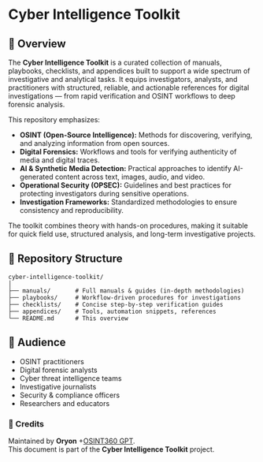 # Cyber Intelligence Toolkit

## 🎯 Overview

The **Cyber Intelligence Toolkit** is a curated collection of manuals, playbooks, checklists, and appendices built to support a wide spectrum of investigative and analytical tasks. It equips investigators, analysts, and practitioners with structured, reliable, and actionable references for digital investigations — from rapid verification and OSINT workflows to deep forensic analysis.

This repository emphasizes:

* **OSINT (Open-Source Intelligence):** Methods for discovering, verifying, and analyzing information from open sources.
* **Digital Forensics:** Workflows and tools for verifying authenticity of media and digital traces.
* **AI & Synthetic Media Detection:** Practical approaches to identify AI-generated content across text, images, audio, and video.
* **Operational Security (OPSEC):** Guidelines and best practices for protecting investigators during sensitive operations.
* **Investigation Frameworks:** Standardized methodologies to ensure consistency and reproducibility.

The toolkit combines theory with hands-on procedures, making it suitable for quick field use, structured analysis, and long-term investigative projects.

## 📂 Repository Structure

```
cyber-intelligence-toolkit/
│
├── manuals/       # Full manuals & guides (in-depth methodologies)
├── playbooks/     # Workflow-driven procedures for investigations
├── checklists/    # Concise step-by-step verification guides
├── appendices/    # Tools, automation snippets, references
└── README.md      # This overview
```

## 📌 Audience

* OSINT practitioners
* Digital forensic analysts
* Cyber threat intelligence teams
* Investigative journalists
* Security & compliance officers
* Researchers and educators

### 🔖 Credits

Maintained by **Oryon** +[OSINT360 GPT](https://tntpp9.short.gy/osint360-gpt).  
This document is part of the **Cyber Intelligence Toolkit** project.  

